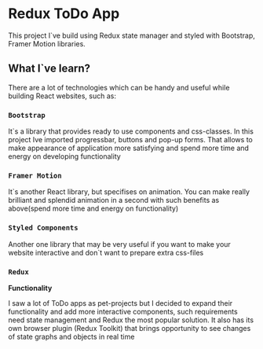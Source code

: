 # Redux ToDo App

This project I`ve build using Redux state manager and styled with Bootstrap, Framer Motion libraries. 

## What I`ve learn?

There are a lot of technologies which can be handy and useful while building React websites, such as:

### `Bootstrap`

It`s a library that provides ready to use components and css-classes. In this project Ive imported progressbar, buttons and pop-up forms. That allows to make appearance of application more satisfying and spend more time and energy on developing functionality

### `Framer Motion`

It`s another React library, but specifises on animation. You can make really brilliant and splendid animation in a second with such benefits as above(spend more time and energy on functionality)

### `Styled Components`

Another one library that may be very useful if you want to make your website interactive and don`t want to prepare extra css-files

### `Redux`

**Functionality**

I saw a lot of ToDo apps as pet-projects but I decided to expand their functionality and add more interactive components, such requirements need state management and Redux the most popular solution. It also has its own browser plugin (Redux Toolkit) that brings opportunity to see changes of  state graphs and objects in real time


